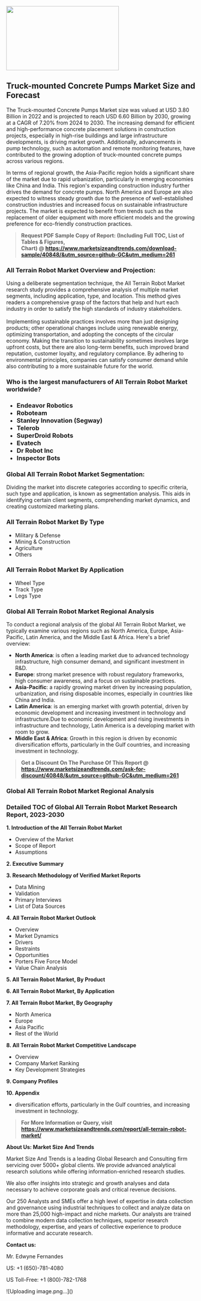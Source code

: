 <p><img class="alignnone size-medium wp-image-20088" src="https://ffe5etoiles.com/wp-content/uploads/2024/12/MST1-300x171.png" alt="" width="300" height="171" /></p><h2>Truck-mounted Concrete Pumps Market Size and Forecast</h2><p>The Truck-mounted Concrete Pumps Market size was valued at USD 3.80 Billion in 2022 and is projected to reach USD 6.60 Billion by 2030, growing at a CAGR of 7.20% from 2024 to 2030. The increasing demand for efficient and high-performance concrete placement solutions in construction projects, especially in high-rise buildings and large infrastructure developments, is driving market growth. Additionally, advancements in pump technology, such as automation and remote monitoring features, have contributed to the growing adoption of truck-mounted concrete pumps across various regions.</p><p>In terms of regional growth, the Asia-Pacific region holds a significant share of the market due to rapid urbanization, particularly in emerging economies like China and India. This region's expanding construction industry further drives the demand for concrete pumps. North America and Europe are also expected to witness steady growth due to the presence of well-established construction industries and increased focus on sustainable infrastructure projects. The market is expected to benefit from trends such as the replacement of older equipment with more efficient models and the growing preference for eco-friendly construction practices.</p></p><blockquote id="" class=""><strong>Request PDF Sample Copy of Report: (Including Full TOC, List of Tables &amp; Figures, Chart)&nbsp;@&nbsp;<strong><a href="https://www.marketsizeandtrends.com/download-sample/40848/&utm_source=github-GC&utm_medium=261" target="_blank">https://www.marketsizeandtrends.com/download-sample/40848/&utm_source=github-GC&utm_medium=261</a></strong></strong></blockquote><h3 id="" class="">All Terrain Robot Market&nbsp;Overview and Projection:</h3><p id="" class="">Using a deliberate segmentation technique, the All Terrain Robot Market research study provides a comprehensive analysis of multiple market segments, including application, type, and location. This method gives readers a comprehensive grasp of the factors that help and hurt each industry in order to satisfy the high standards of industry stakeholders. <br /> <br />Implementing sustainable practices involves more than just designing products; other operational changes include using renewable energy, optimizing transportation, and adopting the concepts of the circular economy. Making the transition to sustainability sometimes involves large upfront costs, but there are also long-term benefits, such improved brand reputation, customer loyalty, and regulatory compliance. By adhering to environmental principles, companies can satisfy consumer demand while also contributing to a more sustainable future for the world.</p><h3 id="" class="">Who is the largest manufacturers of&nbsp;All Terrain Robot Market worldwide?</h3><h3 class=""><p><ul><li>Endeavor Robotics </li><li> Roboteam </li><li> Stanley Innovation (Segway) </li><li> Telerob </li><li> SuperDroid Robots </li><li> Evatech </li><li> Dr Robot Inc </li><li> Inspector Bots</li></ul></p></h3><h3 id="" class="">Global&nbsp;All Terrain Robot Market Segmentation:</h3><p id="" class="">Dividing the market into discrete categories according to specific criteria, such type and application, is known as segmentation analysis. This aids in identifying certain client segments, comprehending market dynamics, and creating customized marketing plans.</p><h3 id="" class="">All Terrain Robot Market&nbsp;By Type</h3><p><p><ul><li>Military & Defense </li><li> Mining & Construction </li><li> Agriculture </li><li> Others</p></li></ul></p></p><h3 id="" class="">All Terrain Robot Market&nbsp;By Application</h3><p class=""><p><ul><li>Wheel Type </li><li> Track Type </li><li> Legs Type</li></ul></p></p><h3 id="" class="">Global All Terrain Robot Market Regional Analysis</h3><p id="" class="">To conduct a regional analysis of the global All Terrain Robot Market, we typically examine various regions such as North America, Europe, Asia-Pacific, Latin America, and the Middle East &amp; Africa. Here's a brief overview:</p><ul><li><strong>North America</strong>: is often a leading market due to advanced technology infrastructure, high consumer demand, and significant investment in R&amp;D.</li><li><strong>Europe</strong>: strong market presence with robust regulatory frameworks, high consumer awareness, and a focus on sustainable practices.</li><li><strong>Asia-Pacific</strong>: a rapidly growing market driven by increasing population, urbanization, and rising disposable incomes, especially in countries like China and India.</li><li><strong>Latin America</strong>: is an emerging market with growth potential, driven by economic development and increasing investment in technology and infrastructure.Due to economic development and rising investments in infrastructure and technology, Latin America is a developing market with room to grow.</li><li><strong>Middle East &amp; Africa</strong>: Growth in this region is driven by economic diversification efforts, particularly in the Gulf countries, and increasing investment in technology.</li></ul><blockquote id="" class=""><strong>Get a Discount On The Purchase Of This Report @ <strong><a href="https://www.marketsizeandtrends.com/ask-for-discount/40848/&utm_source=github-GC&utm_medium=261" target="_blank">https://www.marketsizeandtrends.com/ask-for-discount/40848/&utm_source=github-GC&utm_medium=261</a></strong></strong></blockquote><h3 id="" class="">Global All Terrain Robot Market Regional Analysis</h3><h3 id="" class="">Detailed TOC of Global All Terrain Robot Market Research Report, 2023-2030</h3><p id="" class=""><strong>1. Introduction of the All Terrain Robot Market</strong></p><ul><li>Overview of the Market</li><li>Scope of Report</li><li>Assumptions</li></ul><p id="" class=""><strong>2. Executive Summary</strong></p><p id="" class=""><strong>3. Research Methodology of Verified Market Reports</strong></p><ul><li>Data Mining</li><li>Validation</li><li>Primary Interviews</li><li>List of Data Sources</li></ul><p id="" class=""><strong>4. All Terrain Robot Market Outlook</strong></p><ul><li>Overview</li><li>Market Dynamics</li><li>Drivers</li><li>Restraints</li><li>Opportunities</li><li>Porters Five Force Model</li><li>Value Chain Analysis</li></ul><p id="" class=""><strong>5. All Terrain Robot Market, By Product</strong></p><p id="" class=""><strong>6. All Terrain Robot Market, By Application</strong></p><p id="" class=""><strong>7. All Terrain Robot Market, By Geography</strong></p><ul><li>North America</li><li>Europe</li><li>Asia Pacific</li><li>Rest of the World</li></ul><p id="" class=""><strong>8. All Terrain Robot Market Competitive Landscape</strong></p><ul><li>Overview</li><li>Company Market Ranking</li><li>Key Development Strategies</li></ul><p id="" class=""><strong>9. Company Profiles</strong></p><p id="" class=""><strong>10. Appendix</strong></p><ul><li>diversification efforts, particularly in the Gulf countries, and increasing investment in technology.</li></ul><blockquote id="" class=""><strong>For More Information or Query, visit <strong><strong><a href="https://www.marketsizeandtrends.com/report/all-terrain-robot-market/" target="_blank">https://www.marketsizeandtrends.com/report/all-terrain-robot-market/</a></strong></strong></strong></blockquote><p id="" class=""><strong>About Us: Market Size And Trends</strong></p><p id="" class="">Market Size And Trends is a leading Global Research and Consulting firm servicing over 5000+ global clients. We provide advanced analytical research solutions while offering information-enriched research studies.</p><p id="" class="">We also offer insights into strategic and growth analyses and data necessary to achieve corporate goals and critical revenue decisions.</p><p id="" class="">Our 250 Analysts and SMEs offer a high level of expertise in data collection and governance using industrial techniques to collect and analyze data on more than 25,000 high-impact and niche markets. Our analysts are trained to combine modern data collection techniques, superior research methodology, expertise, and years of collective experience to produce informative and accurate research.</p><p id="" class=""><strong>Contact us:</strong></p><p id="" class="">Mr. Edwyne Fernandes</p><p id="" class="">US: +1 (650)-781-4080</p><p id="" class="">US Toll-Free: +1 (800)-782-1768</p>
![Uploading image.png…]()
